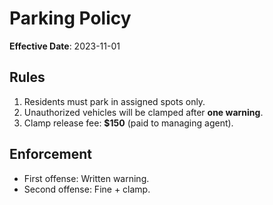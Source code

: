 # Parking Policy  
**Effective Date**: 2023-11-01  

## Rules  
1. Residents must park in assigned spots only.  
2. Unauthorized vehicles will be clamped after **one warning**.  
3. Clamp release fee: **$150** (paid to managing agent).  

## Enforcement  
- First offense: Written warning.  
- Second offense: Fine + clamp.  
